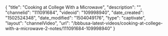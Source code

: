 {
    "title": "Cooking at College With a Microwave",
    "description": "",
    "channelid": "111091684",
    "videoid": "109998940",
    "date_created": "1502524348",
    "date_modified": "1504049176",
    "type": "captivate",
    "layout": "channelVideo",
    "url": "\/bbbusa-latest-videos\/cooking-at-college-with-a-microwave-2-notes\/111091684-109998940"
}